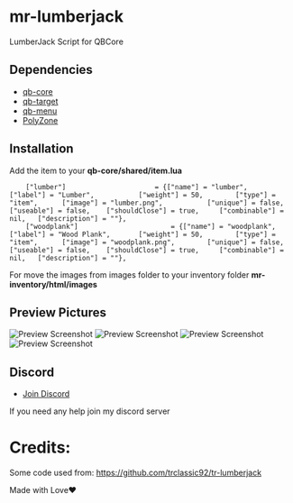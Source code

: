 # mr-lumberjack
LumberJack Script for QBCore

## Dependencies
- [qb-core](https://github.com/qbcore-framework/qb-core)
- [qb-target](https://github.com/BerkieBb/qb-target)
- [qb-menu](https://github.com/qbcore-framework/qb-menu)
- [PolyZone](https://github.com/mkafrin/PolyZone)

## Installation

Add the item to your **qb-core/shared/item.lua**

```
	["lumber"]						= {["name"] = "lumber",  	  		["label"] = "Lumber",	  		["weight"] = 50, 		["type"] = "item", 		["image"] = "lumber.png", 			["unique"] = false, 	["useable"] = false, 	["shouldClose"] = true,   	["combinable"] = nil,   ["description"] = ""},
	["woodplank"]						= {["name"] = "woodplank",  	  		["label"] = "Wood Plank",	  	["weight"] = 50, 		["type"] = "item", 		["image"] = "woodplank.png", 		["unique"] = false, 	["useable"] = false, 	["shouldClose"] = true,   	["combinable"] = nil,   ["description"] = ""},
```
For move the images from images folder to your inventory folder **mr-inventory/html/images**

## Preview Pictures
![Preview Screenshot](https://imgur.com/FQ1E6la)
![Preview Screenshot](https://imgur.com/2fY1ypI)
![Preview Screenshot](https://imgur.com/LeOw96D)
![Preview Screenshot](https://imgur.com/W5W1NK7)


## Discord
- [Join Discord](https://discord.gg/WKhp38uc7Y)

If you need any help join my discord server

# Credits:
Some code used from: https://github.com/trclassic92/tr-lumberjack

Made with Love❤️